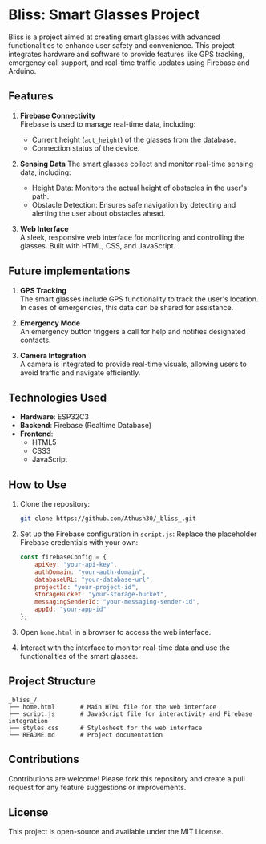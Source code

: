 # Bliss: Smart Glasses Project

Bliss is a project aimed at creating smart glasses with advanced functionalities to enhance user safety and convenience. This project integrates hardware and software to provide features like GPS tracking, emergency call support, and real-time traffic updates using Firebase and Arduino.

## Features

1. **Firebase Connectivity**  
   Firebase is used to manage real-time data, including:
   - Current height (`act_height`) of the glasses from the database.
   - Connection status of the device.

2. **Sensing Data**
   The smart glasses collect and monitor real-time sensing data, including:

   - Height Data: Monitors the actual height of obstacles in the user's path.
   - Obstacle Detection: Ensures safe navigation by detecting and alerting the user about obstacles ahead.

3. **Web Interface**  
   A sleek, responsive web interface for monitoring and controlling the glasses. Built with HTML, CSS, and JavaScript.

## Future implementations
1. **GPS Tracking**  
   The smart glasses include GPS functionality to track the user's location. In cases of emergencies, this data can be shared for assistance.

2. **Emergency Mode**  
   An emergency button triggers a call for help and notifies designated contacts.

3. **Camera Integration**  
   A camera is integrated to provide real-time visuals, allowing users to avoid traffic and navigate efficiently.

## Technologies Used

- **Hardware**: ESP32C3  
- **Backend**: Firebase (Realtime Database)  
- **Frontend**:  
  - HTML5  
  - CSS3  
  - JavaScript  

## How to Use

1. Clone the repository:
   ```bash
   git clone https://github.com/Athush30/_bliss_.git
   ```

2. Set up the Firebase configuration in `script.js`:
   Replace the placeholder Firebase credentials with your own:
   ```javascript
   const firebaseConfig = {
       apiKey: "your-api-key",
       authDomain: "your-auth-domain",
       databaseURL: "your-database-url",
       projectId: "your-project-id",
       storageBucket: "your-storage-bucket",
       messagingSenderId: "your-messaging-sender-id",
       appId: "your-app-id"
   };
   ```

3. Open `home.html` in a browser to access the web interface.

4. Interact with the interface to monitor real-time data and use the functionalities of the smart glasses.

## Project Structure

```
_bliss_/
├── home.html       # Main HTML file for the web interface
├── script.js       # JavaScript file for interactivity and Firebase integration
├── styles.css      # Stylesheet for the web interface
└── README.md       # Project documentation
```

## Contributions

Contributions are welcome! Please fork this repository and create a pull request for any feature suggestions or improvements.

## License

This project is open-source and available under the MIT License.

